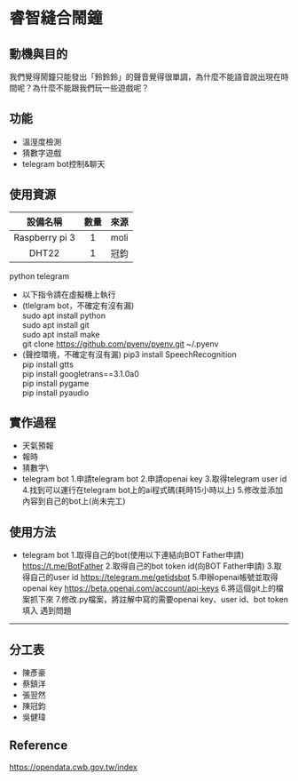 睿智縫合鬧鐘
===============

動機與目的
---------------
我們覺得鬧鐘只能發出「鈴鈴鈴」的聲音覺得很單調，為什麼不能語音說出現在時間呢？為什麼不能跟我們玩一些遊戲呢？



功能
---------------
* 溫溼度檢測
* 猜數字遊戲
* telegram bot控制&聊天


使用資源
---------------

|      設備名稱      | 數量 |  來源  |
|      :-----:      | :--: |  :--: |
|  Raspberry pi 3   |  1   |  moli |
|      DHT22        |  1   |  冠鈞  |


python
telegram
* 以下指令請在虛擬機上執行
* (tlelgram bot，不確定有沒有漏)\
sudo apt install python\
sudo apt install git\
sudo apt install make\
git clone https://github.com/pyenv/pyenv.git ~/.pyenv
* (聲控環境，不確定有沒有漏)
pip3 install SpeechRecognition\
pip install gtts\
pip install googletrans==3.1.0a0\
pip install pygame\
pip install pyaudio


實作過程
---------------
* 天氣預報
* 報時
* 猜數字\
* telegram bot
    1.申請telegram bot
    2.申請openai key
    3.取得telegram user id
    4.找到可以運行在telegram bot上的ai程式碼(耗時15小時以上)
    5.修改並添加內容到自己的bot上(尚未完工)

使用方法
---------------
* telegram bot
    1.取得自己的bot(使用以下連結向BOT Father申請)
    https://t.me/BotFather
    2.取得自己的bot token id(向BOT Father申請)
    3.取得自己的user id
    https://telegram.me/getidsbot
    5.申辦openai帳號並取得openai key
    https://beta.openai.com/account/api-keys
    6.將這個git上的檔案抓下來
    7.修改.py檔案，將註解中寫的需要openai key、user id、bot token填入
遇到問題
---------------

分工表
---------------
* 陳彥豪
* 蔡鎮洋
* 張翌然
* 陳冠鈞
* 吳健瑋

Reference
---------------

https://opendata.cwb.gov.tw/index
